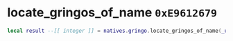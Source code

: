 # locate_gringos_of_name `0xE9612679`

```lua
local result --[[ integer ]] = natives.gringo.locate_gringos_of_name(_unk0 --[[ integer ]], _unk1 --[[ integer ]], _unk2 --[[ integer ]], _unk3 --[[ integer ]], _unk4 --[[ integer ]])
```
